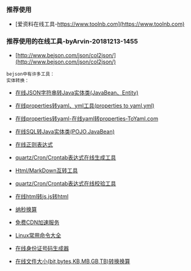 ### 推荐使用
- [爱资料在线工具-https://www.toolnb.com](https://www.toolnb.com)

### 推荐使用的在线工具-byArvin-20181213-1455
- [http://www.bejson.com/json/col2json/](http://www.bejson.com/json/col2json/)

```
bejson中有许多工具：
实体转换：

```
- [在线JSON字符串转Java实体类(JavaBean、Entity)](http://www.bejson.com/json2javapojo/new/)
- [在线properties转yaml、yml工具(properties to yaml,yml)](https://www.bejson.com/devtools/properties2yaml/)
- [在线properties转yaml-在线yaml转properties-ToYaml.com](http://www.toyaml.com/index.html)
- [在线SQL转Java实体类(POJO,JavaBean)](http://www.bejson.com/devtools/sql2pojo/)
- [在线正则表达式](http://www.bejson.com/othertools/regex/)
- [quartz/Cron/Crontab表达式在线生成工具](http://www.bejson.com/othertools/cron/)
- [Html/MarkDown互转工具](http://www.bejson.com/convert/html2markdown/)
- [quartz/Cron/Crontab表达式在线校验工具](http://www.bejson.com/othertools/cronvalidate/)
- [在线html转js,js转html](http://www.bejson.com/convert/html_js/)

- [纳秒换算](https://cn.office-converter.com/Nanoseconds-Time-Converter)

- [免费CDN加速服务](https://www.toolfk.com/tool-online-cdnjs)
- [Linux常用命令大全](https://www.toolfk.com/tool-find-linux)


- [在线身份证号码生成器](http://sfz.uzuzuz.com)

- [在线文件大小(bit,bytes,KB,MB,GB,TB)转换换算](http://www.bejson.com/convert/filesize/)